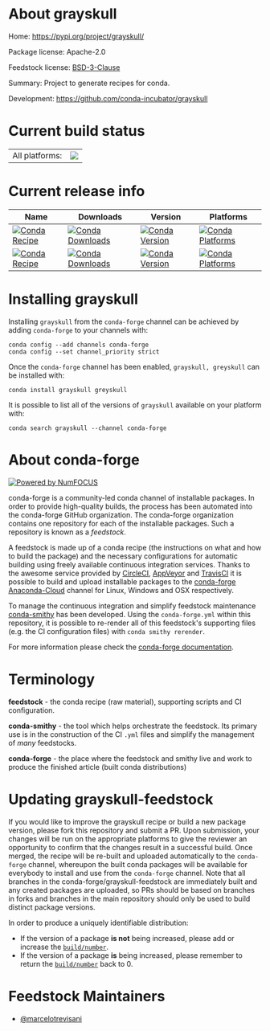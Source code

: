 About grayskull
===============

Home: https://pypi.org/project/grayskull/

Package license: Apache-2.0

Feedstock license: [BSD-3-Clause](https://github.com/conda-forge/grayskull-feedstock/blob/master/LICENSE.txt)

Summary: Project to generate recipes for conda.

Development: https://github.com/conda-incubator/grayskull

Current build status
====================


<table><tr><td>All platforms:</td>
    <td>
      <a href="https://dev.azure.com/conda-forge/feedstock-builds/_build/latest?definitionId=9162&branchName=master">
        <img src="https://dev.azure.com/conda-forge/feedstock-builds/_apis/build/status/grayskull-feedstock?branchName=master">
      </a>
    </td>
  </tr>
</table>

Current release info
====================

| Name | Downloads | Version | Platforms |
| --- | --- | --- | --- |
| [![Conda Recipe](https://img.shields.io/badge/recipe-grayskull-green.svg)](https://anaconda.org/conda-forge/grayskull) | [![Conda Downloads](https://img.shields.io/conda/dn/conda-forge/grayskull.svg)](https://anaconda.org/conda-forge/grayskull) | [![Conda Version](https://img.shields.io/conda/vn/conda-forge/grayskull.svg)](https://anaconda.org/conda-forge/grayskull) | [![Conda Platforms](https://img.shields.io/conda/pn/conda-forge/grayskull.svg)](https://anaconda.org/conda-forge/grayskull) |
| [![Conda Recipe](https://img.shields.io/badge/recipe-greyskull-green.svg)](https://anaconda.org/conda-forge/greyskull) | [![Conda Downloads](https://img.shields.io/conda/dn/conda-forge/greyskull.svg)](https://anaconda.org/conda-forge/greyskull) | [![Conda Version](https://img.shields.io/conda/vn/conda-forge/greyskull.svg)](https://anaconda.org/conda-forge/greyskull) | [![Conda Platforms](https://img.shields.io/conda/pn/conda-forge/greyskull.svg)](https://anaconda.org/conda-forge/greyskull) |

Installing grayskull
====================

Installing `grayskull` from the `conda-forge` channel can be achieved by adding `conda-forge` to your channels with:

```
conda config --add channels conda-forge
conda config --set channel_priority strict
```

Once the `conda-forge` channel has been enabled, `grayskull, greyskull` can be installed with:

```
conda install grayskull greyskull
```

It is possible to list all of the versions of `grayskull` available on your platform with:

```
conda search grayskull --channel conda-forge
```


About conda-forge
=================

[![Powered by
NumFOCUS](https://img.shields.io/badge/powered%20by-NumFOCUS-orange.svg?style=flat&colorA=E1523D&colorB=007D8A)](https://numfocus.org)

conda-forge is a community-led conda channel of installable packages.
In order to provide high-quality builds, the process has been automated into the
conda-forge GitHub organization. The conda-forge organization contains one repository
for each of the installable packages. Such a repository is known as a *feedstock*.

A feedstock is made up of a conda recipe (the instructions on what and how to build
the package) and the necessary configurations for automatic building using freely
available continuous integration services. Thanks to the awesome service provided by
[CircleCI](https://circleci.com/), [AppVeyor](https://www.appveyor.com/)
and [TravisCI](https://travis-ci.com/) it is possible to build and upload installable
packages to the [conda-forge](https://anaconda.org/conda-forge)
[Anaconda-Cloud](https://anaconda.org/) channel for Linux, Windows and OSX respectively.

To manage the continuous integration and simplify feedstock maintenance
[conda-smithy](https://github.com/conda-forge/conda-smithy) has been developed.
Using the ``conda-forge.yml`` within this repository, it is possible to re-render all of
this feedstock's supporting files (e.g. the CI configuration files) with ``conda smithy rerender``.

For more information please check the [conda-forge documentation](https://conda-forge.org/docs/).

Terminology
===========

**feedstock** - the conda recipe (raw material), supporting scripts and CI configuration.

**conda-smithy** - the tool which helps orchestrate the feedstock.
                   Its primary use is in the construction of the CI ``.yml`` files
                   and simplify the management of *many* feedstocks.

**conda-forge** - the place where the feedstock and smithy live and work to
                  produce the finished article (built conda distributions)


Updating grayskull-feedstock
============================

If you would like to improve the grayskull recipe or build a new
package version, please fork this repository and submit a PR. Upon submission,
your changes will be run on the appropriate platforms to give the reviewer an
opportunity to confirm that the changes result in a successful build. Once
merged, the recipe will be re-built and uploaded automatically to the
`conda-forge` channel, whereupon the built conda packages will be available for
everybody to install and use from the `conda-forge` channel.
Note that all branches in the conda-forge/grayskull-feedstock are
immediately built and any created packages are uploaded, so PRs should be based
on branches in forks and branches in the main repository should only be used to
build distinct package versions.

In order to produce a uniquely identifiable distribution:
 * If the version of a package **is not** being increased, please add or increase
   the [``build/number``](https://docs.conda.io/projects/conda-build/en/latest/resources/define-metadata.html#build-number-and-string).
 * If the version of a package **is** being increased, please remember to return
   the [``build/number``](https://docs.conda.io/projects/conda-build/en/latest/resources/define-metadata.html#build-number-and-string)
   back to 0.

Feedstock Maintainers
=====================

* [@marcelotrevisani](https://github.com/marcelotrevisani/)

